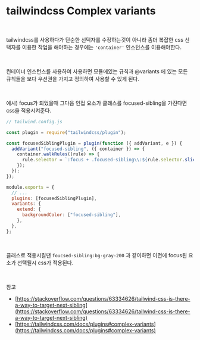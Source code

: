 # tailwindcss Complex variants

<br>

tailwindcss를 사용하다가 단순한 선택자를 수정하는것이 아니라 좀더 복잡한 css 선택자를 이용한 작업을 해야하는 경우에는 `'container'` 인스턴스를 이용해야한다.

<br>

컨테이너 인스턴스를 사용하여 사용하면 모듈에있는 규칙과 @variants 에 있는 모든 규칙들을 보다 우선권을 가지고 정의하여 사용할 수 있게 된다.

<br>

예시) focus가 되었을때 그다음 인접 요소가 클래스를 focused-sibling을 가진다면 css을 적용시켜준다.

```jsx
// tailwind.config.js

const plugin = require("tailwindcss/plugin");

const focusedSiblingPlugin = plugin(function ({ addVariant, e }) {
  addVariant("focused-sibling", ({ container }) => {
    container.walkRules((rule) => {
      rule.selector = `:focus + .focused-sibling\\:${rule.selector.slice(1)}`;
    });
  });
});

module.exports = {
  // ...
  plugins: [focusedSiblingPlugin],
  variants: {
    extend: {
      backgroundColor: ["focused-sibling"],
    },
  },
};
```

<br>

클래스로 적용시킬땐 `foucsed-sibling:bg-gray-200` 과 같이하면 이전에 focus된 요소가 선택될시 css가 적용된다.

<br>

참고

- [https://stackoverflow.com/questions/63334626/tailwind-css-is-there-a-way-to-target-next-sibling](https://stackoverflow.com/questions/63334626/tailwind-css-is-there-a-way-to-target-next-sibling)
- [https://tailwindcss.com/docs/plugins#complex-variants](https://tailwindcss.com/docs/plugins#complex-variants)